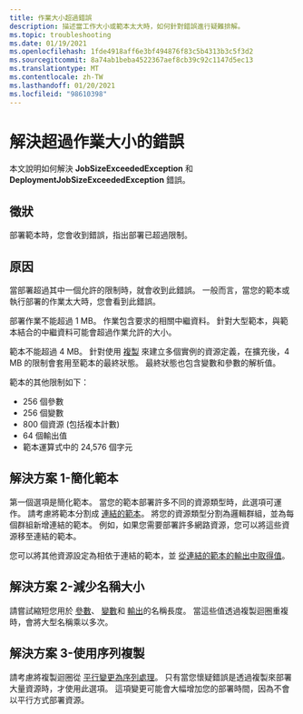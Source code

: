 ```yaml
---
title: 作業大小超過錯誤
description: 描述當工作大小或範本太大時，如何針對錯誤進行疑難排解。
ms.topic: troubleshooting
ms.date: 01/19/2021
ms.openlocfilehash: 1fde4918aff6e3bf494876f83c5b4313b3c5f3d2
ms.sourcegitcommit: 8a74ab1beba4522367aef8cb39c92c1147d5ec13
ms.translationtype: MT
ms.contentlocale: zh-TW
ms.lasthandoff: 01/20/2021
ms.locfileid: "98610398"
---
```

# <a name="resolve-errors-for-job-size-exceeded"></a>解決超過作業大小的錯誤

本文說明如何解決 **JobSizeExceededException** 和 **DeploymentJobSizeExceededException** 錯誤。

## <a name="symptom"></a>徵狀

部署範本時，您會收到錯誤，指出部署已超過限制。

## <a name="cause"></a>原因

當部署超過其中一個允許的限制時，就會收到此錯誤。 一般而言，當您的範本或執行部署的作業太大時，您會看到此錯誤。

部署作業不能超過 1 MB。 作業包含要求的相關中繼資料。 針對大型範本，與範本結合的中繼資料可能會超過作業允許的大小。


範本不能超過 4 MB。 針對使用 [複製](copy-resources.md) 來建立多個實例的資源定義，在擴充後，4 MB 的限制會套用至範本的最終狀態。 最終狀態也包含變數和參數的解析值。

範本的其他限制如下：

* 256 個參數
* 256 個變數
* 800 個資源 (包括複本計數)
* 64 個輸出值
* 範本運算式中的 24,576 個字元

## <a name="solution-1---simplify-template"></a>解決方案 1-簡化範本

第一個選項是簡化範本。 當您的範本部署許多不同的資源類型時，此選項可運作。 請考慮將範本分割成 [連結的範本](linked-templates.md)。 將您的資源類型分割為邏輯群組，並為每個群組新增連結的範本。 例如，如果您需要部署許多網路資源，您可以將這些資源移至連結的範本。

您可以將其他資源設定為相依于連結的範本，並 [從連結的範本的輸出中取得值](linked-templates.md#get-values-from-linked-template)。

## <a name="solution-2---reduce-name-size"></a>解決方案 2-減少名稱大小

請嘗試縮短您用於 [參數](template-parameters.md)、 [變數](template-variables.md)和 [輸出](template-outputs.md)的名稱長度。 當這些值透過複製迴圈重複時，會將大型名稱乘以多次。

## <a name="solution-3---use-serial-copy"></a>解決方案 3-使用序列複製

請考慮將複製迴圈從 [平行變更為序列處理](copy-resources.md#serial-or-parallel)。 只有當您懷疑錯誤是透過複製來部署大量資源時，才使用此選項。 這項變更可能會大幅增加您的部署時間，因為不會以平行方式部署資源。
